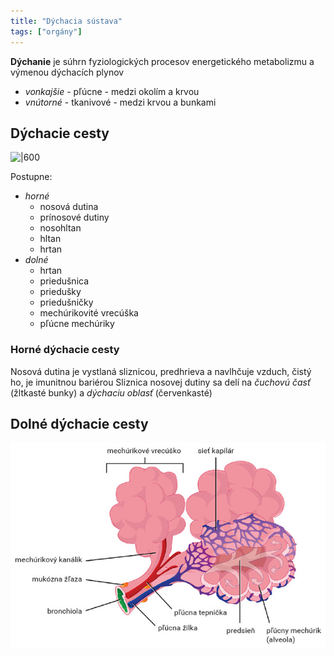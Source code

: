 ```yaml
---
title: "Dýchacia sústava"
tags: ["orgány"]
---
```


**Dýchanie** je súhrn fyziologických procesov energetického metabolizmu a výmenou dýchacích plynov
- *vonkajšie* - pľúcne - medzi okolím a krvou
- *vnútorné* - tkanivové - medzi krvou a bunkami

## Dýchacie cesty

![|600](attachments/dýchacie-cesty.png)

Postupne:
- *horné*
	- nosová dutina
	- prínosové dutiny
	- nosohltan
	- hltan
	- hrtan
- *dolné*
	- hrtan
	- priedušnica
	- priedušky
	- priedušničky
	- mechúrikovité vrecúška
	- pľúcne mechúriky


### Horné dýchacie cesty

Nosová dutina je vystlaná sliznicou, predhrieva a navlhčuje vzduch, čistý ho, je imunitnou bariérou
Sliznica nosovej dutiny sa delí na *čuchovú časť* (žltkasté bunky) a *dýchaciu oblasť* (červenkasté)


## Dolné dýchacie cesty

![](attachments/pľúca-mechúrikové-vrecúška.png)